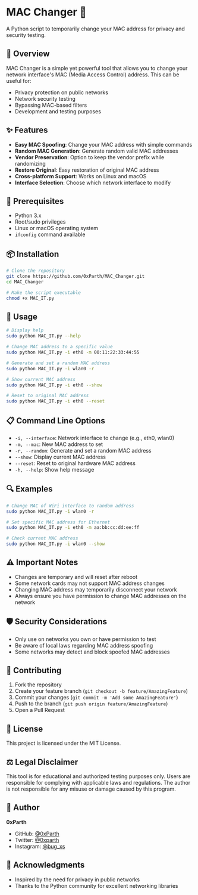 # MAC Changer 🔄

A Python script to temporarily change your MAC address for privacy and security testing.

## 🎯 Overview

MAC Changer is a simple yet powerful tool that allows you to change your network interface's MAC (Media Access Control) address. This can be useful for:
- Privacy protection on public networks
- Network security testing
- Bypassing MAC-based filters
- Development and testing purposes

## ✨ Features

- **Easy MAC Spoofing**: Change your MAC address with simple commands
- **Random MAC Generation**: Generate random valid MAC addresses
- **Vendor Preservation**: Option to keep the vendor prefix while randomizing
- **Restore Original**: Easy restoration of original MAC address
- **Cross-platform Support**: Works on Linux and macOS
- **Interface Selection**: Choose which network interface to modify

## 🔧 Prerequisites

- Python 3.x
- Root/sudo privileges
- Linux or macOS operating system
- `ifconfig` command available

## 📦 Installation

```bash
# Clone the repository
git clone https://github.com/0xParth/MAC_Changer.git
cd MAC_Changer

# Make the script executable
chmod +x MAC_IT.py
```

## 🚀 Usage

```bash
# Display help
sudo python MAC_IT.py --help

# Change MAC address to a specific value
sudo python MAC_IT.py -i eth0 -m 00:11:22:33:44:55

# Generate and set a random MAC address
sudo python MAC_IT.py -i wlan0 -r

# Show current MAC address
sudo python MAC_IT.py -i eth0 --show

# Reset to original MAC address
sudo python MAC_IT.py -i eth0 --reset
```

## 📋 Command Line Options

- `-i, --interface`: Network interface to change (e.g., eth0, wlan0)
- `-m, --mac`: New MAC address to set
- `-r, --random`: Generate and set a random MAC address
- `--show`: Display current MAC address
- `--reset`: Reset to original hardware MAC address
- `-h, --help`: Show help message

## 🔍 Examples

```bash
# Change MAC of WiFi interface to random address
sudo python MAC_IT.py -i wlan0 -r

# Set specific MAC address for Ethernet
sudo python MAC_IT.py -i eth0 -m aa:bb:cc:dd:ee:ff

# Check current MAC address
sudo python MAC_IT.py -i wlan0 --show
```

## ⚠️ Important Notes

- Changes are temporary and will reset after reboot
- Some network cards may not support MAC address changes
- Changing MAC address may temporarily disconnect your network
- Always ensure you have permission to change MAC addresses on the network

## 🛡️ Security Considerations

- Only use on networks you own or have permission to test
- Be aware of local laws regarding MAC address spoofing
- Some networks may detect and block spoofed MAC addresses

## 🤝 Contributing

1. Fork the repository
2. Create your feature branch (`git checkout -b feature/AmazingFeature`)
3. Commit your changes (`git commit -m 'Add some AmazingFeature'`)
4. Push to the branch (`git push origin feature/AmazingFeature`)
5. Open a Pull Request

## 📝 License

This project is licensed under the MIT License.

## ⚖️ Legal Disclaimer

This tool is for educational and authorized testing purposes only. Users are responsible for complying with applicable laws and regulations. The author is not responsible for any misuse or damage caused by this program.

## 👤 Author

**0xParth**
- GitHub: [@0xParth](https://github.com/0xParth)
- Twitter: [@0xparth](https://twitter.com/0xparth)
- Instagram: [@bug_xs](https://instagram.com/bug_xs)

## 🙏 Acknowledgments

- Inspired by the need for privacy in public networks
- Thanks to the Python community for excellent networking libraries

